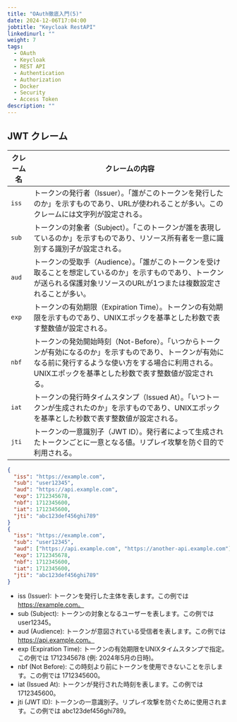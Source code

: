 ```yaml
---
title: "OAuth徹底入門(5)"
date: 2024-12-06T17:04:00
jobtitle: "Keycloak RestAPI"
linkedinurl: ""
weight: 7
tags:
  - OAuth
  - Keycloak
  - REST API
  - Authentication
  - Authorization
  - Docker
  - Security
  - Access Token
description: ""
---
```



## JWT クレーム

| クレーム名 | クレームの内容 |
|------------|--------------------------------------------------------------------------------------------------------------------------------------------------|
| `iss`      | トークンの発行者（Issuer）。「誰がこのトークンを発行したのか」を示すものであり、URLが使われることが多い。このクレームには文字列が設定される。 |
| `sub`      | トークンの対象者（Subject）。「このトークンが誰を表現しているのか」を示すものであり、リソース所有者を一意に識別する識別子が設定される。 |
| `aud`      | トークンの受取手（Audience）。「誰がこのトークンを受け取ることを想定しているのか」を示すものであり、トークンが送られる保護対象リソースのURLが1つまたは複数設定されることが多い。 |
| `exp`      | トークンの有効期限（Expiration Time）。トークンの有効期限を示すものであり、UNIXエポックを基準とした秒数で表す整数値が設定される。 |
| `nbf`      | トークンの発効開始時刻（Not-Before）。「いつからトークンが有効になるのか」を示すものであり、トークンが有効になる前に発行するような使い方をする場合に利用される。UNIXエポックを基準とした秒数で表す整数値が設定される。 |
| `iat`      | トークンの発行時タイムスタンプ（Issued At）。「いつトークンが生成されたのか」を示すものであり、UNIXエポックを基準とした秒数で表す整数値が設定される。 |
| `jti`      | トークンの一意識別子（JWT ID）。発行者によって生成されたトークンごとに一意となる値。リプレイ攻撃を防ぐ目的で利用される。 |

```json
{
  "iss": "https://example.com",
  "sub": "user12345",
  "aud": "https://api.example.com",
  "exp": 1712345678,
  "nbf": 1712345600,
  "iat": 1712345600,
  "jti": "abc123def456ghi789"
}
{
  "iss": "https://example.com",
  "sub": "user12345",
  "aud": ["https://api.example.com", "https://another-api.example.com"],
  "exp": 1712345678,
  "nbf": 1712345600,
  "iat": 1712345600,
  "jti": "abc123def456ghi789"
}
```

- iss (Issuer): トークンを発行した主体を表します。この例では <https://example.com。>
- sub (Subject): トークンの対象となるユーザーを表します。この例では user12345。
- aud (Audience): トークンが意図されている受信者を表します。この例では <https://api.example.com。>
- exp (Expiration Time): トークンの有効期限をUNIXタイムスタンプで指定。この例では 1712345678 (例: 2024年5月の日時)。
- nbf (Not Before): この時刻より前にトークンを使用できないことを示します。この例では 1712345600。
- iat (Issued At): トークンが発行された時刻を表します。この例では 1712345600。
- jti (JWT ID): トークンの一意識別子。リプレイ攻撃を防ぐために使用されます。この例では abc123def456ghi789。
